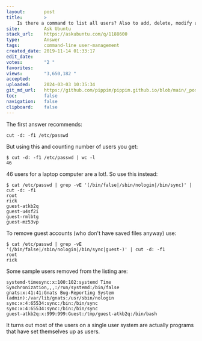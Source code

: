 ```yaml
---
layout:       post
title:        >
    Is there a command to list all users? Also to add, delete, modify users, in the terminal?
site:         Ask Ubuntu
stack_url:    https://askubuntu.com/q/1188600
type:         Answer
tags:         command-line user-management
created_date: 2019-11-14 01:33:17
edit_date:    
votes:        "2 "
favorites:    
views:        "3,650,182 "
accepted:     
uploaded:     2024-03-03 10:35:34
git_md_url:   https://github.com/pippim/pippim.github.io/blob/main/_posts/2019/2019-11-14-Is-there-a-command-to-list-all-users_-Also-to-add_-delete_-modify-users_-in-the-terminal_.md
toc:          false
navigation:   false
clipboard:    false
---
```


The first answer recommends:

``` 
cut -d: -f1 /etc/passwd
```

But using this and counting number of users you get:

``` 
$ cut -d: -f1 /etc/passwd | wc -l
46
```

46 users for a laptop computer are a lot!. So use this instead:

``` 
$ cat /etc/passwd | grep -vE '(/bin/false|/sbin/nologin|/bin/sync)' | cut -d: -f1
root
rick
guest-atkb2q
guest-u4sf2i
guest-rmlbtg
guest-mz53vp
```

To remove guest accounts (who don't have saved files anyway) use:

``` 
$ cat /etc/passwd | grep -vE '(/bin/false|/sbin/nologin|/bin/sync|guest-)' | cut -d: -f1
root
rick

```
Some sample users removed from the listing are:

``` 
systemd-timesync:x:100:102:systemd Time Synchronization,,,:/run/systemd:/bin/false
gnats:x:41:41:Gnats Bug-Reporting System (admin):/var/lib/gnats:/usr/sbin/nologin
sync:x:4:65534:sync:/bin:/bin/sync
sync:x:4:65534:sync:/bin:/bin/sync
guest-atkb2q:x:999:999:Guest:/tmp/guest-atkb2q:/bin/bash
```

It turns out most of the users on a single user system are actually programs that have set themselves up as users.
